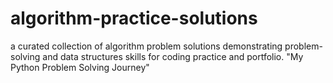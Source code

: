 # algorithm-practice-solutions
a curated collection of algorithm problem solutions demonstrating problem-solving and data structures skills for coding practice and portfolio.
"My Python Problem Solving Journey"
